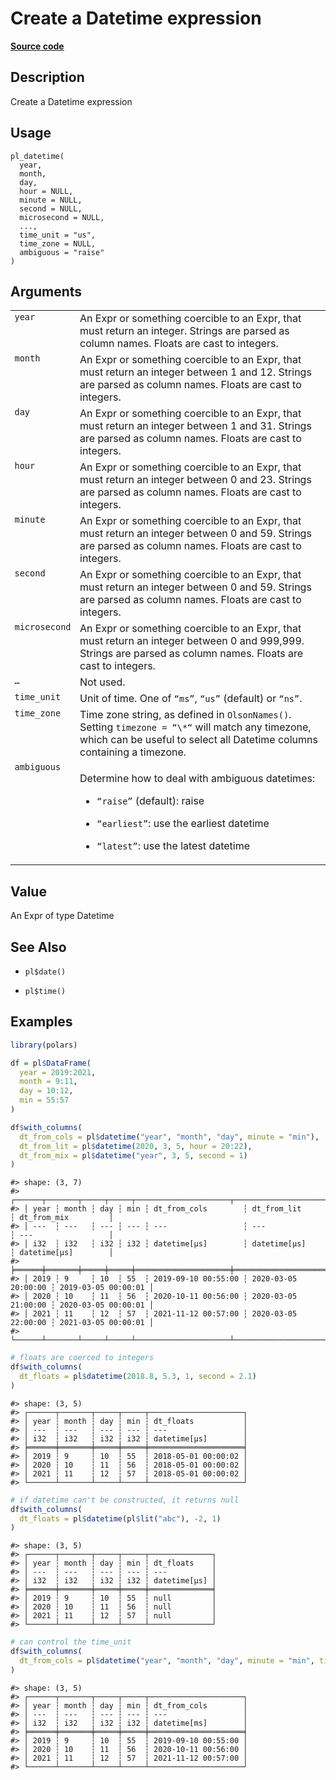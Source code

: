 

# Create a Datetime expression

[**Source code**](https://github.com/pola-rs/r-polars/tree/main/R/functions__lazy.R#L1133)

## Description

Create a Datetime expression

## Usage

<pre><code class='language-R'>pl_datetime(
  year,
  month,
  day,
  hour = NULL,
  minute = NULL,
  second = NULL,
  microsecond = NULL,
  ...,
  time_unit = "us",
  time_zone = NULL,
  ambiguous = "raise"
)
</code></pre>

## Arguments

<table>
<tr>
<td style="white-space: nowrap; font-family: monospace; vertical-align: top">
<code id="pl_datetime_:_year">year</code>
</td>
<td>
An Expr or something coercible to an Expr, that must return an integer.
Strings are parsed as column names. Floats are cast to integers.
</td>
</tr>
<tr>
<td style="white-space: nowrap; font-family: monospace; vertical-align: top">
<code id="pl_datetime_:_month">month</code>
</td>
<td>
An Expr or something coercible to an Expr, that must return an integer
between 1 and 12. Strings are parsed as column names. Floats are cast to
integers.
</td>
</tr>
<tr>
<td style="white-space: nowrap; font-family: monospace; vertical-align: top">
<code id="pl_datetime_:_day">day</code>
</td>
<td>
An Expr or something coercible to an Expr, that must return an integer
between 1 and 31. Strings are parsed as column names. Floats are cast to
integers.
</td>
</tr>
<tr>
<td style="white-space: nowrap; font-family: monospace; vertical-align: top">
<code id="pl_datetime_:_hour">hour</code>
</td>
<td>
An Expr or something coercible to an Expr, that must return an integer
between 0 and 23. Strings are parsed as column names. Floats are cast to
integers.
</td>
</tr>
<tr>
<td style="white-space: nowrap; font-family: monospace; vertical-align: top">
<code id="pl_datetime_:_minute">minute</code>
</td>
<td>
An Expr or something coercible to an Expr, that must return an integer
between 0 and 59. Strings are parsed as column names. Floats are cast to
integers.
</td>
</tr>
<tr>
<td style="white-space: nowrap; font-family: monospace; vertical-align: top">
<code id="pl_datetime_:_second">second</code>
</td>
<td>
An Expr or something coercible to an Expr, that must return an integer
between 0 and 59. Strings are parsed as column names. Floats are cast to
integers.
</td>
</tr>
<tr>
<td style="white-space: nowrap; font-family: monospace; vertical-align: top">
<code id="pl_datetime_:_microsecond">microsecond</code>
</td>
<td>
An Expr or something coercible to an Expr, that must return an integer
between 0 and 999,999. Strings are parsed as column names. Floats are
cast to integers.
</td>
</tr>
<tr>
<td style="white-space: nowrap; font-family: monospace; vertical-align: top">
<code id="pl_datetime_:_...">…</code>
</td>
<td>
Not used.
</td>
</tr>
<tr>
<td style="white-space: nowrap; font-family: monospace; vertical-align: top">
<code id="pl_datetime_:_time_unit">time_unit</code>
</td>
<td>
Unit of time. One of <code>“ms”</code>, <code>“us”</code> (default) or
<code>“ns”</code>.
</td>
</tr>
<tr>
<td style="white-space: nowrap; font-family: monospace; vertical-align: top">
<code id="pl_datetime_:_time_zone">time_zone</code>
</td>
<td>
Time zone string, as defined in <code>OlsonNames()</code>. Setting
<code>timezone = “\*“</code> will match any timezone, which can be
useful to select all Datetime columns containing a timezone.
</td>
</tr>
<tr>
<td style="white-space: nowrap; font-family: monospace; vertical-align: top">
<code id="pl_datetime_:_ambiguous">ambiguous</code>
</td>
<td>

Determine how to deal with ambiguous datetimes:

<ul>
<li>

<code>“raise”</code> (default): raise

</li>
<li>

<code>“earliest”</code>: use the earliest datetime

</li>
<li>

<code>“latest”</code>: use the latest datetime

</li>
</ul>
</td>
</tr>
</table>

## Value

An Expr of type Datetime

## See Also

<ul>
<li>

<code>pl$date()</code>

</li>
<li>

<code>pl$time()</code>

</li>
</ul>

## Examples

``` r
library(polars)

df = pl$DataFrame(
  year = 2019:2021,
  month = 9:11,
  day = 10:12,
  min = 55:57
)

df$with_columns(
  dt_from_cols = pl$datetime("year", "month", "day", minute = "min"),
  dt_from_lit = pl$datetime(2020, 3, 5, hour = 20:22),
  dt_from_mix = pl$datetime("year", 3, 5, second = 1)
)
```

    #> shape: (3, 7)
    #> ┌──────┬───────┬─────┬─────┬─────────────────────┬─────────────────────┬─────────────────────┐
    #> │ year ┆ month ┆ day ┆ min ┆ dt_from_cols        ┆ dt_from_lit         ┆ dt_from_mix         │
    #> │ ---  ┆ ---   ┆ --- ┆ --- ┆ ---                 ┆ ---                 ┆ ---                 │
    #> │ i32  ┆ i32   ┆ i32 ┆ i32 ┆ datetime[μs]        ┆ datetime[μs]        ┆ datetime[μs]        │
    #> ╞══════╪═══════╪═════╪═════╪═════════════════════╪═════════════════════╪═════════════════════╡
    #> │ 2019 ┆ 9     ┆ 10  ┆ 55  ┆ 2019-09-10 00:55:00 ┆ 2020-03-05 20:00:00 ┆ 2019-03-05 00:00:01 │
    #> │ 2020 ┆ 10    ┆ 11  ┆ 56  ┆ 2020-10-11 00:56:00 ┆ 2020-03-05 21:00:00 ┆ 2020-03-05 00:00:01 │
    #> │ 2021 ┆ 11    ┆ 12  ┆ 57  ┆ 2021-11-12 00:57:00 ┆ 2020-03-05 22:00:00 ┆ 2021-03-05 00:00:01 │
    #> └──────┴───────┴─────┴─────┴─────────────────────┴─────────────────────┴─────────────────────┘

``` r
# floats are coerced to integers
df$with_columns(
  dt_floats = pl$datetime(2018.8, 5.3, 1, second = 2.1)
)
```

    #> shape: (3, 5)
    #> ┌──────┬───────┬─────┬─────┬─────────────────────┐
    #> │ year ┆ month ┆ day ┆ min ┆ dt_floats           │
    #> │ ---  ┆ ---   ┆ --- ┆ --- ┆ ---                 │
    #> │ i32  ┆ i32   ┆ i32 ┆ i32 ┆ datetime[μs]        │
    #> ╞══════╪═══════╪═════╪═════╪═════════════════════╡
    #> │ 2019 ┆ 9     ┆ 10  ┆ 55  ┆ 2018-05-01 00:00:02 │
    #> │ 2020 ┆ 10    ┆ 11  ┆ 56  ┆ 2018-05-01 00:00:02 │
    #> │ 2021 ┆ 11    ┆ 12  ┆ 57  ┆ 2018-05-01 00:00:02 │
    #> └──────┴───────┴─────┴─────┴─────────────────────┘

``` r
# if datetime can't be constructed, it returns null
df$with_columns(
  dt_floats = pl$datetime(pl$lit("abc"), -2, 1)
)
```

    #> shape: (3, 5)
    #> ┌──────┬───────┬─────┬─────┬──────────────┐
    #> │ year ┆ month ┆ day ┆ min ┆ dt_floats    │
    #> │ ---  ┆ ---   ┆ --- ┆ --- ┆ ---          │
    #> │ i32  ┆ i32   ┆ i32 ┆ i32 ┆ datetime[μs] │
    #> ╞══════╪═══════╪═════╪═════╪══════════════╡
    #> │ 2019 ┆ 9     ┆ 10  ┆ 55  ┆ null         │
    #> │ 2020 ┆ 10    ┆ 11  ┆ 56  ┆ null         │
    #> │ 2021 ┆ 11    ┆ 12  ┆ 57  ┆ null         │
    #> └──────┴───────┴─────┴─────┴──────────────┘

``` r
# can control the time_unit
df$with_columns(
  dt_from_cols = pl$datetime("year", "month", "day", minute = "min", time_unit = "ms")
)
```

    #> shape: (3, 5)
    #> ┌──────┬───────┬─────┬─────┬─────────────────────┐
    #> │ year ┆ month ┆ day ┆ min ┆ dt_from_cols        │
    #> │ ---  ┆ ---   ┆ --- ┆ --- ┆ ---                 │
    #> │ i32  ┆ i32   ┆ i32 ┆ i32 ┆ datetime[ms]        │
    #> ╞══════╪═══════╪═════╪═════╪═════════════════════╡
    #> │ 2019 ┆ 9     ┆ 10  ┆ 55  ┆ 2019-09-10 00:55:00 │
    #> │ 2020 ┆ 10    ┆ 11  ┆ 56  ┆ 2020-10-11 00:56:00 │
    #> │ 2021 ┆ 11    ┆ 12  ┆ 57  ┆ 2021-11-12 00:57:00 │
    #> └──────┴───────┴─────┴─────┴─────────────────────┘
